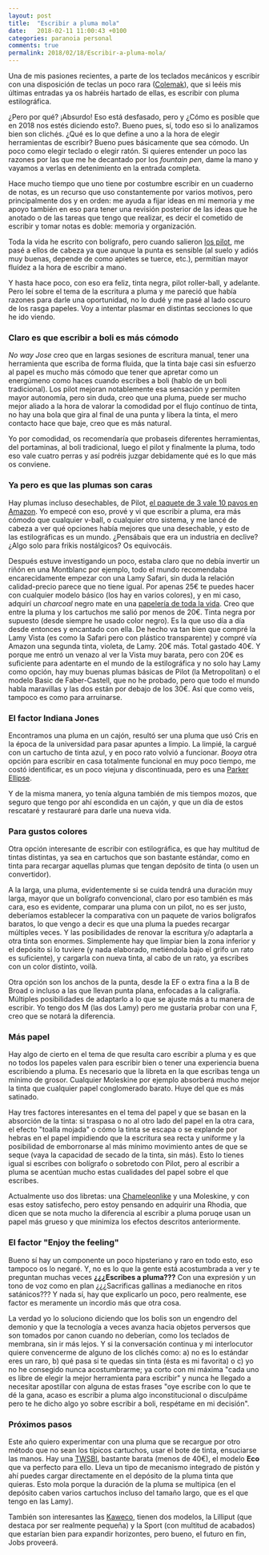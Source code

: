 ```yaml
---
layout: post
title:  "Escribir a pluma mola"
date:   2018-02-11 11:00:43 +0100
categories: paranoia personal
comments: true
permalink: 2018/02/18/Escribir-a-pluma-mola/
---
```


Una de mis pasiones recientes, a parte de los teclados mecánicos y escribir con una disposición de teclas un poco rara ([Colemak](http://www.resistancefutile.com/2017/05/06/Transicionando-a-Colemak/)), que si leéis mis últimas entradas ya os habréis hartado de ellas, es escribir con pluma estilográfica.

¿Pero por qué? ¡Absurdo! Eso está desfasado, pero y ¿Cómo es posible que en 2018 nos estés diciendo esto?. Bueno pues, sí, todo eso si lo analizamos bien son clichés. ¿Qué es lo que define a uno a la hora de elegir herramientas de escribir? Bueno pues básicamente que sea cómodo. Un poco como elegir teclado o elegir ratón. Si quieres entender un poco las razones por las que me he decantado por los _fountain pen_, dame la mano y vayamos a verlas en detenimiento en la entrada completa.

<!--more-->

Hace mucho tiempo que uno tiene por costumbre escribir en un cuaderno de notas, es un recurso que uso constantemente por varios motivos, pero principalmente dos y en orden: me ayuda a fijar ideas en mi memoria y me apoyo también en eso para tener una revisión posterior de las ideas que he anotado o de las tareas que tengo que realizar, es decir el cometido de escribir y tomar notas es doble: memoria y organización.

Toda la vida he escrito con bolígrafo, pero cuando salieron [los pilot](http://pilotpen.us/categories/rolling-ball-pens/), me pasé a ellos de cabeza ya que aunque la punta es sensible (al suelo y adiós muy buenas, depende de como apietes se tuerce, etc.), permitían mayor fluídez a la hora de escribir a mano.

Y hasta hace poco, con eso era feliz, tinta negra, pilot roller-ball, y adelante. Pero leí sobre el tema de la escritura a pluma y me pareció que había razones para darle una oportunidad, no lo dudé y me pasé al lado oscuro de los rasga papeles. Voy a intentar plasmar en distintas secciones lo que he ido viendo.

### Claro es que escribir a boli es más cómodo

_No way Jose_ creo que en largas sesiones de escritura manual, tener una herramienta que escriba de forma fluida, que la tinta baje casi sin esfuerzo al papel es mucho más cómodo que tener que apretar como un energúmeno como haces cuando escribes a boli (hablo de un boli tradicional). Los pilot mejoran notablemente esa sensación y permiten mayor autonomía, pero sin duda, creo que una pluma, puede ser mucho mejor aliado a la hora de valorar la comodidad por el flujo contínuo de tinta, no hay una bola que gira al final de una punta y libera la tinta, el mero contacto hace que baje, creo que es más natural.

Yo por comodidad, os recomendaría que probaseis diferentes herramientas, del portaminas, al boli tradicional, luego el pilot y finalmente la pluma, todo eso vale cuatro perras y así podréis juzgar debidamente qué es lo que más os conviene.

### Ya pero es que las plumas son caras

Hay plumas incluso desechables, de Pilot, [el paquete de 3 vale 10 pavos en Amazon](https://www.amazon.es/Pilot-V-Pen-estilogr%C3%A1fica-desechable-unidades/dp/B002XZLVCG). Yo empecé con eso, prové y vi que escribir a pluma, era más cómodo que cualquier v-ball, o cualquier otro sistema, y me lancé de cabeza a ver qué opciones había mejores que una desechable, y esto de las estilográficas es un mundo. ¿Pensábais que era un industria en declive? ¿Algo solo para frikis nostálgicos? Os equivocáis.

Después estuve investigando un poco, estaba claro que no debía invertir un riñón en una Montblanc por ejemplo, todo el mundo recomendaba encarecidamente empezar con una Lamy Safari, sin duda la relación calidad-precio parece que no tiene igual. Por apenas 25€ te puedes hacer con cualquier modelo básico (los hay en varios colores), y en mi caso, adquirí un _charcoal_ negro mate en una [papelería de toda la vida](https://www.google.es/search?q=papeleria+yonder). Creo  que entre la pluma y los cartuchos me salió por menos de 20€. Tinta negra por supuesto (desde siempre he usado color negro). Es la que uso día a día desde entonces y encantado con ella. De hecho va tan bien que compré la Lamy Vista (es como la Safari pero con plástico transparente) y compré vía Amazon una segunda tinta, violeta, de Lamy. 20€ más. Total gastado 40€. Y porque me entró un venazo al ver la Vista muy barata, pero con 20€ es suficiente para adentarte en el mundo de la estilográfica y no solo hay Lamy como opción, hay muy buenas plumas básicas de Pilot (la Metropolitan) o el modelo Basic de Faber-Castell, que no he probado, pero que todo el mundo habla maravillas y las dos están por debajo de los 30€. Así que como veis, tampoco es como para arruinarse.

### El factor Indiana Jones

Encontramos una pluma en un cajón, resultó ser una pluma que usó Cris en la época de la universidad para pasar apuntes a limpio. La limpié, la cargué con un cartucho de tinta azul, y en poco rato volvió a funcionar. _Booya_ otra opción para escribir en casa totalmente funcional en muy poco tiempo, me costó identificar, es un poco viejuna y discontinuada, pero es una [Parker Ellipse](https://parkerpens.net/ellipse.html).

Y de la misma manera, yo tenía alguna también de mis tiempos mozos, que seguro que tengo por ahí escondida en un cajón, y que un día de estos rescataré y restauraré para darle una nueva vida.

### Para gustos colores

Otra opción interesante de escribir con estilográfica, es que hay multitud de tintas distintas, ya sea en cartuchos que son bastante estándar, como en tinta para recargar aquellas plumas que tengan depósito de tinta (o usen un convertidor).

A la larga, una pluma, evidentemente si se cuida tendrá una duración muy larga, mayor que un bolígrafo convencional, claro por eso también es más cara, eso es evidente, comparar una pluma con un pilot, no es ser justo, deberíamos establecer la comparativa con un paquete de varios bolígrafos baratos, lo que vengo a decir es que una pluma la puedes recargar múltiples veces. Y las posibilidades de renovar la escritura y/o adaptarla a otra tinta son enormes. Simplemente hay que limpiar bien la zona inferior y el depósito si lo tuviere (y nada elaborado, metiéndola bajo  el grifo un rato es suficiente), y cargarla con nueva tinta, al cabo de un rato, ya escribes con un color distinto, voilà.

Otra opción son los anchos de la punta, desde la EF o extra fina a la B de Broad o incluso a las que llevan punta plana, enfocadas a la caligrafía. Múltiples posibilidades de adaptarlo a lo que se ajuste más a tu manera de escribir. Yo tengo dos M (las dos Lamy) pero me gustaria probar con una F, creo que se notará la diferencia.

### Más papel

Hay algo de cierto en el tema de que resulta caro escribir a pluma y es que no todos los papeles valen para escribir bien o tener una experiencia buena escribiendo a pluma. Es necesario que la libreta en la que escribas tenga un mínimo de grosor. Cualquier Moleskine por ejemplo absorberá mucho mejor la tinta que cualquier papel conglomerado barato. Huye del que es más satinado.

Hay tres factores interesantes en el tema del papel y que se basan en la absorción de la tinta: si traspasa o no al otro lado del papel en la otra cara, el efecto "toalla mojada" o cómo la tinta se escapa o se explande por hebras en el papel impidiendo que la escritura sea recta y uniforme y la posibilidad de emborronarse al más mínimo movimiento antes de que se seque (vaya la capacidad de secado de la tinta, sin más). Esto lo tienes igual si escribes con bolígrafo o sobretodo con Pilot, pero al escribir a pluma se acentúan mucho estas cualidades del papel sobre el que escribes.

Actualmente uso dos libretas: una [Chameleonlike](http://www.chameleonlike.com/) y una Moleskine, y con esas estoy satisfecho, pero estoy pensando en adquirir una Rhodia, que dicen que se nota mucho la diferencia al escribir a pluma poruqe usan un papel más grueso y que minimiza los efectos descritos anteriormente.

### El factor "Enjoy the feeling"

Bueno sí hay un componente un poco hipsteriano y raro en todo esto, eso tampoco os lo negaré. Y, no es lo que la gente está acostumbrada a ver y te preguntan muchas veces **¿¿¿Escribes a pluma???** Con una expresión y un tono de voz como en plan ¿¿¿Sacrificas gallinas a medianoche en ritos satánicos??? Y nada sí, hay que explicarlo un poco, pero realmente, ese factor es meramente un incordio más que otra cosa.

La verdad yo lo soluciono diciendo que los bolis son un engendro del demonio y que la tecnología a veces avanza hacia objetos perversos que son tomados por canon cuando no deberían, como los teclados de membrana, sin ir más lejos. Y si la conversación continua y mi interlocutor quiere convencerme de alguno de los clichés como: a) no es lo estándar eres un raro, b) qué pasa si te quedas sin tinta (ésta es mi favorita) o c) yo no he consegido nunca acostumbrarme; ya corto con mi máxima "cada uno es libre de elegir la mejor herramienta para escribir" y nunca he llegado a necesitar apostillar con alguna de estas frases "oye escribe con lo que te dé la gana, acaso es escribir a pluma algo inconstitucional o disculpáme pero te he dicho algo yo sobre escribir a boli, respétame en mi decisión".

### Próximos pasos

Este año quiero experimentar con una pluma que se recargue por otro método que no sean los típicos cartuchos, usar el bote de tinta, ensuciarse las manos. Hay una [TWSBI](https://www.twsbi.com), bastante barata (menos de  40€), el modelo **Eco** que va perfecto para ello. Lleva un tipo de mecanismo integrado de pistón y ahí puedes cargar directamente en el depósito de la pluma tinta que quieras. Esto mola porque la duración de la pluma se multipica (en el depósito caben varios cartuchos incluso del tamaño largo, que es el que tengo en las Lamy).

También son interesantes las [Kaweco](https://www.kaweco-pen.com), tienen dos modelos, la Lilliput (que destaca por ser realmente pequeña) y la Sport (con multitud de acabados) que estarían bien para expandir horizontes, pero bueno, el futuro en fin, Jobs proveerá.